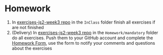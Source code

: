 # Homework

1. In [exercises-js2-week3 repo](https://github.com/Migracode-Barcelona/exercises-js2-week3) in the `InClass` folder finish all exercises if are not finished
1. (Delivery) In [exercises-js2-week3 repo](https://github.com/Migracode-Barcelona/exercises-js2-week3) in the `Homework/mandatory` folder do all exercises. Push them to your GitHub account and complete the [Homework Form](https://form.jotformeu.com/93377027809365), use the form to notify your comments and questions about the exercises
